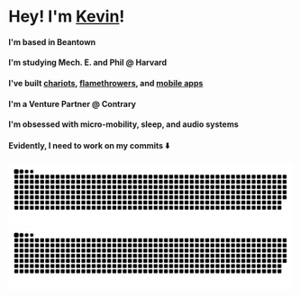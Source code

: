 <!-- <h1>Hey there, I'm <a href="https://keviny.tech" target="_blank">Kevin</a> <img src="https://media.giphy.com/media/hvRJCLFzcasrR4ia7z/giphy.gif" width="25px"> </h1> -->

# Hey! I'm [Kevin]()!

#### I'm based in Beantown

#### I'm studying Mech. E. and Phil @ Harvard

#### I've built [chariots](https://www.youtube.com/watch?v=HB-dtnXu_a8), [flamethrowers](https://www.youtube.com/watch?v=oOEWn-E6v-w), and [mobile apps](https://github.com/absent-cc)

#### I'm a Venture Partner @ Contrary

#### I'm obsessed with micro-mobility, sleep, and audio systems

#### Evidently, I need to work on my commits ⬇️


<!-- #### I'm running hackathons like [Beantown Bash](https://beantownbash.org/) -->

<!-- #### I build robots 🤖 [***@LigerBots***](https://github.com/ligerbots) -->

<!-- #### I love to tinker 🛠️ with stuff

#### I program using Python 🐍, Swift 🕊️, and Rust 🦀.

#### I'm interested in robots 🦾, electronics ⚡, computer science 🖥️, and quantum computing ⚛️

#### Check out [abSENT](https://github.com/absent-cc), an app I made that notifes students when their teachers are absent! -->

<!-- [![abSENT Github Banner](https://github.com/absent-cc/branding/blob/main/assets/banner.svg)](https://github.com/absent-cc/absent) -->

<!--
<div Badges align="left" style="margin-bottom: 20px">
  <img alt="User Count" src="https://img.shields.io/endpoint?url=https%3A%2F%2Fapi.absent.cc%2Fv1%2Fbadges%2Fusers%2Fcount%2F">
  <img alt="Absences Reported" src="https://img.shields.io/endpoint?color=%23DA2123&url=https%3A%2F%2Fapi.absent.cc%2Fv1%2Fbadges%2Fabsences%2Fcount%2F">
  <img alt="Classes Serving" src="https://img.shields.io/endpoint?url=https%3A%2F%2Fapi.absent.cc%2Fv1%2Fbadges%2Fclasses%2Fcount%2F">
</div> -->

![github contribution grid snake animation](https://raw.githubusercontent.com/platane/platane/output/github-contribution-grid-snake-dark.svg#gh-dark-mode-only)![github contribution grid snake animation](https://raw.githubusercontent.com/platane/platane/output/github-contribution-grid-snake.svg#gh-light-mode-only)
